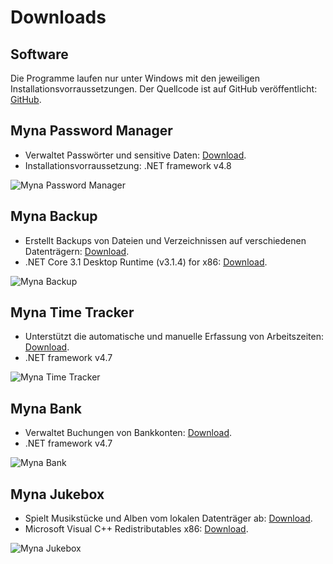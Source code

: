 ﻿# Downloads

## Software

Die Programme laufen nur unter Windows mit den jeweiligen Installationsvorraussetzungen.
Der Quellcode ist auf GitHub veröffentlicht: [GitHub](https://github.com/nylssoft).

## Myna Password Manager 

- Verwaltet Passwörter und sensitive Daten: [Download](/downloads/MynaPasswordManager.zip).
- Installationsvorraussetzung: .NET framework v4.8

![Myna Password Manager](/images/markdown/MynaPasswordManager-320.png)

## Myna Backup

- Erstellt Backups von Dateien und Verzeichnissen auf verschiedenen Datenträgern: [Download](/downloads/MynaBackup.msi).
- .NET Core 3.1 Desktop Runtime (v3.1.4) for x86: [Download](https://dotnet.microsoft.com/download/dotnet-core/thank-you/runtime-desktop-3.1.4-windows-x86-installer).

![Myna Backup](/images/markdown/MynaBackup-320.png)

## Myna Time Tracker

- Unterstützt die automatische und manuelle Erfassung von Arbeitszeiten: [Download](/downloads/MynaTimeTracker.msi).
- .NET framework v4.7

![Myna Time Tracker](/images/markdown/MynaTimeTracker-320.png)

## Myna Bank

- Verwaltet Buchungen von Bankkonten: [Download](/downloads/MynaBank.msi).
- .NET framework v4.7

![Myna Bank](/images/markdown/MynaBank-320.png)

## Myna Jukebox

- Spielt Musikstücke und Alben vom lokalen Datenträger ab: [Download](/downloads/MynaJukeBox.msi).
- Microsoft Visual C++ Redistributables x86: [Download](https://aka.ms/vs/16/release/vc_redist.x86.exe).

![Myna Jukebox](/images/markdown/MynaJukeBox-320.png)